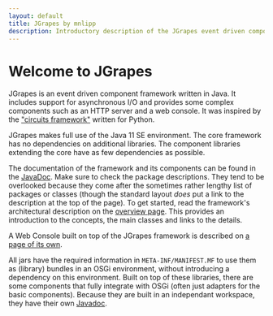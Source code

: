 ```yaml
---
layout: default
title: JGrapes by mnlipp
description: Introductory description of the JGrapes event driven component framework for Java
---
```


Welcome to JGrapes
==================

JGrapes is an event driven component framework written in Java.
It includes support for asynchronous I/O and provides some complex 
components such as an HTTP server and a web console. It was inspired by the 
["circuits framework"](https://pypi.org/project/circuits/#description) written for Python.

JGrapes makes full use of the Java 11 SE environment. The core 
framework has no dependencies on additional libraries. The 
component libraries extending the core have as few dependencies 
as possible.

The documentation of the framework and its components can be found
in the <a href="latest-release/javadoc/index.html" target="_top">JavaDoc</a>. 
Make sure to check the package descriptions. They tend to
be overlooked because they come after the sometimes rather lengthy list
of packages or classes (though the standard layout *does* put a link
to the description at the top of the page). To get started, read
the framework's architectural description on the
<a href="latest-release/javadoc/index.html" target="_top">overview page</a>. 
This provides an introduction to the concepts, the main classes and 
links to the details.

A Web Console built on top of the JGrapes framework is described 
on [a page of its own](WebConsole.html).

All jars have the required information in `META-INF/MANIFEST.MF`
to use them as (library) bundles in an OSGi environment, without 
introducing a dependency on this environment. Built on top 
of these libraries, there are some 
components that fully integrate with OSGi (often just adapters for 
the basic components). Because they are built in an independant
workspace, they have their own 
<a href="javadoc-osgi/index.html" target="_top">Javadoc</a>.

